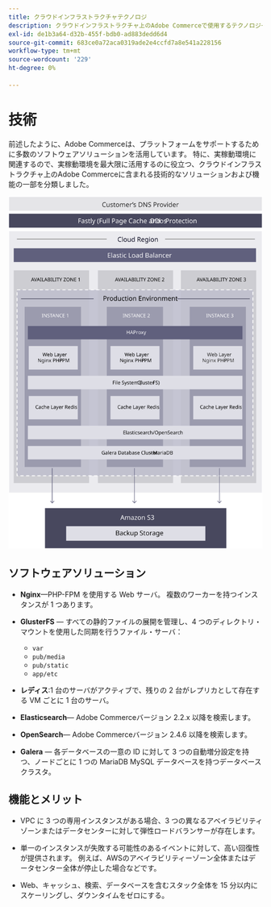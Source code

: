 ```yaml
---
title: クラウドインフラストラクチャテクノロジ
description: クラウドインフラストラクチャ上のAdobe Commerceで使用するテクノロジーのコレクションについて詳しく見てみましょう。
exl-id: de1b3a64-d32b-455f-bdb0-ad883dedd6d4
source-git-commit: 683ce0a72aca0319ade2e4ccfd7a8e541a228156
workflow-type: tm+mt
source-wordcount: '229'
ht-degree: 0%

---
```


# 技術

前述したように、Adobe Commerceは、プラットフォームをサポートするために多数のソフトウェアソリューションを活用しています。 特に、実稼動環境に関連するので、実稼動環境を最大限に活用するのに役立つ、クラウドインフラストラクチャ上のAdobe Commerceに含まれる技術的なソリューションおよび機能の一部を分類しました。

![クラウドインフラストラクチャテクノロジーに関するAdobe Commerceを示す図](../../../assets/playbooks/infrastructure-technology.svg)

## ソフトウェアソリューション

- **Nginx**—PHP-FPM を使用する Web サーバ。 複数のワーカーを持つインスタンスが 1 つあります。

- **GlusterFS** — すべての静的ファイルの展開を管理し、4 つのディレクトリ・マウントを使用した同期を行うファイル・サーバ：
   - `var`
   - `pub/media`
   - `pub/static`
   - `app/etc`

- **レディス**:1 台のサーバがアクティブで、残りの 2 台がレプリカとして存在する VM ごとに 1 台のサーバ。

- **Elasticsearch**— Adobe Commerceバージョン 2.2.x 以降を検索します。

- **OpenSearch**— Adobe Commerceバージョン 2.4.6 以降を検索します。

- **Galera** — 各データベースの一意の ID に対して 3 つの自動増分設定を持つ、ノードごとに 1 つの MariaDB MySQL データベースを持つデータベースクラスタ。

## 機能とメリット

- VPC に 3 つの専用インスタンスがある場合、3 つの異なるアベイラビリティゾーンまたはデータセンターに対して弾性ロードバランサーが存在します。

- 単一のインスタンスが失敗する可能性のあるイベントに対して、高い回復性が提供されます。 例えば、AWSのアベイラビリティーゾーン全体またはデータセンター全体が停止した場合などです。

- Web、キャッシュ、検索、データベースを含むスタック全体を 15 分以内にスケーリングし、ダウンタイムをゼロにする。
